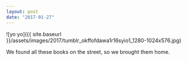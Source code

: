 ```yaml
---
layout: post
date: "2017-01-27"
---
```


![yo yo]({{ site.baseurl }}/assets/images/2017/tumblr_okffofdawa1r16syio1_1280-1024x576.jpg)

We found all these books on the street, so we brought them home.

